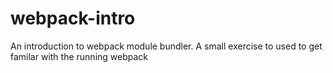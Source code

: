 # webpack-intro

An introduction to webpack module bundler. A small exercise to used to get familar with the running webpack
